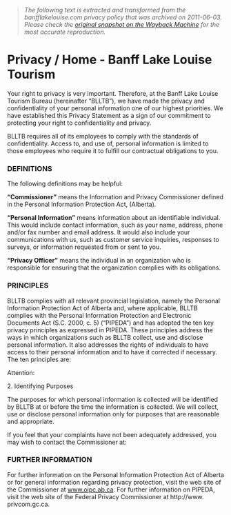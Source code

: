 > *The following text is extracted and transformed from the banfflakelouise.com privacy policy that was archived on 2011-06-03. Please check the [original snapshot on the Wayback Machine](https://web.archive.org/web/20110603095921id_/http%3A//www.banfflakelouise.com/privacy) for the most accurate reproduction.*

# Privacy / Home - Banff Lake Louise Tourism

Your right to privacy is very important. Therefore, at the Banff Lake Louise Tourism Bureau (hereinafter “BLLTB”), we have made the privacy and confidentiality of your personal information one of our highest priorities. We have established this Privacy Statement as a sign of our commitment to protecting your right to confidentiality and privacy. 

BLLTB requires all of its employees to comply with the standards of confidentiality. Access to, and use of, personal information is limited to those employees who require it to fulfill our contractual obligations to you.

### DEFINITIONS

The following definitions may be helpful:

**“Commissioner”** means the Information and Privacy Commissioner defined in the Personal Information Protection Act, (Alberta).

**“Personal Information”** means information about an identifiable individual. This would include contact information, such as your name, address, phone and/or fax number and email address. It would also include your communications with us, such as customer service inquiries, responses to surveys, or information requested from or sent to you.

**“Privacy Officer”** means the individual in an organization who is responsible for ensuring that the organization complies with its obligations.

###  PRINCIPLES

BLLTB complies with all relevant provincial legislation, namely the Personal Information Protection Act of Alberta and, where applicable, BLLTB complies with the Personal Information Protection and Electronic Documents Act (S.C. 2000, c. 5) (“PIPEDA”) and has adopted the ten key privacy principles as expressed in PIPEDA. These principles address the ways in which organizations such as BLLTB collect, use and disclose personal information. It also addresses the rights of individuals to have access to their personal information and to have it corrected if necessary. The ten principles are: 

Attention: 

2\. Identifying Purposes

The purposes for which personal information is collected will be identified by BLLTB at or before the time the information is collected. We will collect, use or disclose personal information only for purposes that are reasonable and appropriate.

If you feel that your complaints have not been adequately addressed, you may wish to contact the Commissioner at: 

### FURTHER INFORMATION

For further information on the Personal Information Protection Act of Alberta or for general information regarding privacy protection, visit the web site of the Commissioner at www.oipc.ab.ca. For further information on PIPEDA, visit the web site of the Federal Privacy Commissioner at http://www. privcom.gc.ca.
